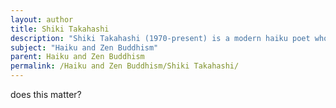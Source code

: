 ```yaml
---
layout: author
title: Shiki Takahashi
description: "Shiki Takahashi (1970-present) is a modern haiku poet who incorporates Zen principles into his works about nature, merging traditional haiku forms with contemporary themes."
subject: "Haiku and Zen Buddhism"
parent: Haiku and Zen Buddhism
permalink: /Haiku and Zen Buddhism/Shiki Takahashi/
---
```


does this matter?
